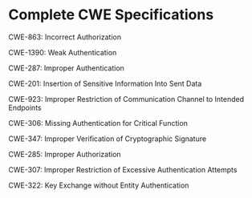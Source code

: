 

# Complete CWE Specifications

CWE-863: Incorrect Authorization

CWE-1390: Weak Authentication

CWE-287: Improper Authentication

CWE-201: Insertion of Sensitive Information Into Sent Data

CWE-923: Improper Restriction of Communication Channel to Intended Endpoints

CWE-306: Missing Authentication for Critical Function

CWE-347: Improper Verification of Cryptographic Signature

CWE-285: Improper Authorization

CWE-307: Improper Restriction of Excessive Authentication Attempts

CWE-322: Key Exchange without Entity Authentication